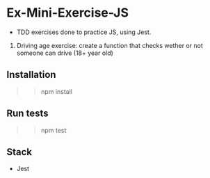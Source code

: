 # Ex-Mini-Exercise-JS

- TDD exercises done to practice JS, using Jest.

1. Driving age exercise: create a function that checks wether or not someone can drive (18+ year old)

## Installation

>> npm install

## Run tests

>> npm test

## Stack

- Jest
